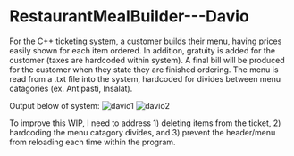 # RestaurantMealBuilder---Davio
For the C++ ticketing system, a customer builds their menu, having prices easily shown for each item ordered. In addition, gratuity is added for the customer (taxes are hardcoded within system). A final bill will be produced for the customer when they state they are finished ordering. The menu is read from a .txt file into the system, hardcoded for divides between menu catagories (ex. Antipasti, Insalat). 

Output below of system:
![davio1](https://user-images.githubusercontent.com/42519511/44345886-89c5ec00-a462-11e8-8b8c-3a1dab134305.jpg)
![davio2](https://user-images.githubusercontent.com/42519511/44345919-a3ffca00-a462-11e8-9b4f-84a35e3ed075.jpg)


To improve this WIP, I need to address 1) deleting items from the ticket, 2) hardcoding the menu catagory divides, and 3) prevent the header/menu from reloading each time within the program. 
